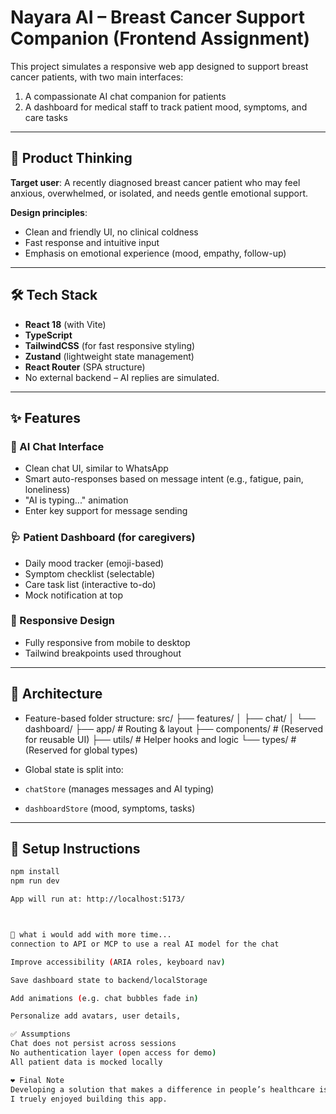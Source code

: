 # Nayara AI – Breast Cancer Support Companion (Frontend Assignment)

This project simulates a responsive web app designed to support breast cancer patients, with two main interfaces:
1. A compassionate AI chat companion for patients
2. A dashboard for medical staff to track patient mood, symptoms, and care tasks

---

## 🧠 Product Thinking

**Target user**: A recently diagnosed breast cancer patient who may feel anxious, overwhelmed, or isolated, and needs gentle emotional support.

**Design principles**:
- Clean and friendly UI, no clinical coldness
- Fast response and intuitive input
- Emphasis on emotional experience (mood, empathy, follow-up)

---

## 🛠 Tech Stack

- **React 18** (with Vite)
- **TypeScript**
- **TailwindCSS** (for fast responsive styling)
- **Zustand** (lightweight state management)
- **React Router** (SPA structure)
- No external backend – AI replies are simulated.

---

## ✨ Features

### 💬 AI Chat Interface
- Clean chat UI, similar to WhatsApp
- Smart auto-responses based on message intent (e.g., fatigue, pain, loneliness)
- "AI is typing..." animation
- Enter key support for message sending

### 🩺 Patient Dashboard (for caregivers)
- Daily mood tracker (emoji-based)
- Symptom checklist (selectable)
- Care task list (interactive to-do)
- Mock notification at top

### 📱 Responsive Design
- Fully responsive from mobile to desktop
- Tailwind breakpoints used throughout

---

## 🧩 Architecture

- Feature-based folder structure:
  src/
  ├── features/
  │ ├── chat/
  │ └── dashboard/
  ├── app/                # Routing & layout
  ├── components/         # (Reserved for reusable UI)
  ├── utils/              # Helper hooks and logic
  └── types/              # (Reserved for global types)


- Global state is split into:
- `chatStore` (manages messages and AI typing)
- `dashboardStore` (mood, symptoms, tasks)

---

## 🚀 Setup Instructions

```bash
npm install
npm run dev

App will run at: http://localhost:5173/



🤔 what i would add with more time...
connection to API or MCP to use a real AI model for the chat

Improve accessibility (ARIA roles, keyboard nav)

Save dashboard state to backend/localStorage

Add animations (e.g. chat bubbles fade in)

Personalize add avatars, user details, 

✅ Assumptions
Chat does not persist across sessions
No authentication layer (open access for demo)
All patient data is mocked locally

❤️ Final Note
Developing a solution that makes a difference in people’s healthcare is a privilege to me.
I truely enjoyed building this app.
